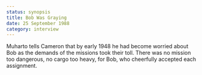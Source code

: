 ```yaml
---
status: synopsis
title: Bob Was Graying
date: 25 September 1988
category: interview
---
```

Muharto tells Cameron that by early 1948 he had become worried about Bob as the demands of the missions took their toll. There was no mission too dangerous, no cargo too heavy, for Bob, who cheerfully accepted each assignment. 